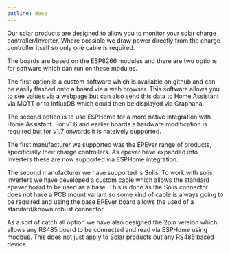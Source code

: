 ```yaml
---
outline: deep
---
```


Our solar products are designed to allow you to monitor your solar charge controller/Inverter.  Where possible we draw power directly from the charge controller itself so only one cable is required.

The boards are based on the ESP8266 modules and there are two options for software which can run on these modules.

The first option is a custom software which is available on github and can be easily flashed onto a board via a web browser.  This software allows you to see values via a webpage but can also send this data to Home Assistant via MQTT or to influxDB which could then be displayed via Graphana.

The second option is to use ESPHome for a more native integration with Home Assistant.  For v1.6 and earlier boards a hardware modification is required but for v1.7 onwards it is nateively supported.

The first manufacturer we supported was the EPEver range of products, specificially their charge controllers.  As epever have expanded into Inverters these are now supported via ESPHome integration.

The second manufacturer we have supported is Solis.  To work with solis Inverters we have developed a custom cable which allows the standard epever board to be used as a base.  This is done as the Solis connector does not have a PCB mount variant so some kind of cable is always going to be required and using the base EPEver board allows the used of a standard/known robust connector.

As a sort of catch all option we have also designed the 2pin version which allows any RS485 board to be connected and read via ESPHome using modbus.  This does not just apply to Solar products but any RS485 based device.